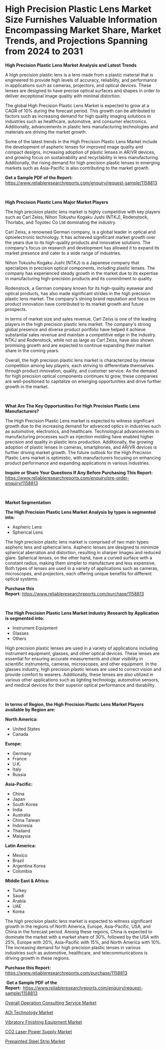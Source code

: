 <p><h1>High Precision Plastic Lens Market Size Furnishes Valuable Information Encompassing Market Share, Market Trends, and Projections Spanning from 2024 to 2031</h1></p><p><strong>High Precision Plastic Lens Market Analysis and Latest Trends</strong></p>
<p><p>A high precision plastic lens is a lens made from a plastic material that is engineered to provide high levels of accuracy, reliability, and performance in applications such as cameras, projectors, and optical devices. These lenses are designed to have precise optical surfaces and shapes in order to deliver exceptional image quality with minimal distortion.</p><p>The global High Precision Plastic Lens Market is expected to grow at a CAGR of 10% during the forecast period. This growth can be attributed to factors such as increasing demand for high quality imaging solutions in industries such as healthcare, automotive, and consumer electronics. Additionally, advancements in plastic lens manufacturing technologies and materials are driving the market growth.</p><p>Some of the latest trends in the High Precision Plastic Lens Market include the development of aspheric lenses for improved image quality and compact designs, increasing adoption of plastic lenses in AR/VR devices, and growing focus on sustainability and recyclability in lens manufacturing. Additionally, the rising demand for high precision plastic lenses in emerging markets such as Asia-Pacific is also contributing to the market growth.</p></p>
<p><strong>Get a Sample PDF of the Report:&nbsp;</strong> <a href="https://www.reliableresearchreports.com/enquiry/request-sample/1158813">https://www.reliableresearchreports.com/enquiry/request-sample/1158813</a></p>
<p>&nbsp;</p>
<p><strong>High Precision Plastic Lens Major Market Players</strong></p>
<p><p>The high precision plastic lens market is highly competitive with key players such as Carl Zeiss, Nihon Tokushu Kogaku Jushi (NTKJ), Rodenstock, Thorlabs, and Toyotec Co Ltd dominating the industry. </p><p>Carl Zeiss, a renowned German company, is a global leader in optical and optoelectronic technology. It has achieved significant market growth over the years due to its high-quality products and innovative solutions. The company's focus on research and development has allowed it to expand its market presence and cater to a wide range of industries.</p><p>Nihon Tokushu Kogaku Jushi (NTKJ) is a Japanese company that specializes in precision optical components, including plastic lenses. The company has experienced steady growth in the market due to its expertise in manufacturing high-precision products and its commitment to quality.</p><p>Rodenstock, a German company known for its high-quality eyewear and optical products, has also made significant strides in the high precision plastic lens market. The company's strong brand reputation and focus on product innovation have contributed to its market growth and future prospects.</p><p>In terms of market size and sales revenue, Carl Zeiss is one of the leading players in the high precision plastic lens market. The company's strong global presence and diverse product portfolio have helped it achieve substantial sales revenue and maintain a competitive edge in the industry. NTKJ and Rodenstock, while not as large as Carl Zeiss, have also shown promising growth and are expected to continue expanding their market share in the coming years.</p><p>Overall, the high precision plastic lens market is characterized by intense competition among key players, each striving to differentiate themselves through product innovation, quality, and customer service. As the demand for high precision optical components continues to grow, these companies are well-positioned to capitalize on emerging opportunities and drive further growth in the market.</p></p>
<p>&nbsp;</p>
<p><strong>What Are The Key Opportunities For High Precision Plastic Lens Manufacturers?</strong></p>
<p><p>The High Precision Plastic Lens market is expected to witness significant growth due to the increasing demand for advanced optics in industries such as automotive, electronics, and healthcare. Technological advancements in manufacturing processes such as injection molding have enabled higher precision and quality in plastic lens production. Additionally, the growing adoption of plastic lenses in cameras, smartphones, and AR/VR devices is further driving market growth. The future outlook for the High Precision Plastic Lens market is optimistic, with manufacturers focusing on enhancing product performance and expanding applications in various industries.</p></p>
<p><strong>Inquire or Share Your Questions If Any Before Purchasing This Report:</strong> <a href="https://www.reliableresearchreports.com/enquiry/pre-order-enquiry/1158813">https://www.reliableresearchreports.com/enquiry/pre-order-enquiry/1158813</a></p>
<p>&nbsp;</p>
<p><strong>Market Segmentation</strong></p>
<p><strong>The High Precision Plastic Lens Market Analysis by types is segmented into:</strong></p>
<p><ul><li>Aspheric Lens</li><li>Spherical Lens</li></ul></p>
<p><p>The high precision plastic lens market is comprised of two main types: aspheric lens and spherical lens. Aspheric lenses are designed to minimize spherical aberration and distortion, resulting in sharper images and reduced glare. Spherical lenses, on the other hand, have a curved surface with a constant radius, making them simpler to manufacture and less expensive. Both types of lenses are used in a variety of applications such as cameras, microscopes, and projectors, each offering unique benefits for different optical systems.</p></p>
<p><strong>Purchase this Report:&nbsp;</strong><a href="https://www.reliableresearchreports.com/purchase/1158813">https://www.reliableresearchreports.com/purchase/1158813</a></p>
<p>&nbsp;</p>
<p><strong>The High Precision Plastic Lens Market Industry Research by Application is segmented into:</strong></p>
<p><ul><li>Instrument Equipment</li><li>Glasses</li><li>Others</li></ul></p>
<p><p>High precision plastic lenses are used in a variety of applications including instrument equipment, glasses, and other optical devices. These lenses are essential for ensuring accurate measurements and clear visibility in scientific instruments, cameras, microscopes, and other equipment. In the glasses industry, high precision plastic lenses are used to correct vision and provide comfort to wearers. Additionally, these lenses are also utilized in various other applications such as lighting technology, automotive sensors, and medical devices for their superior optical performance and durability.</p></p>
<p>&nbsp;</p>
<p><strong>In terms of Region, the High Precision Plastic Lens Market Players available by Region are:</strong></p>
<p>
    <p> <strong> North America: </strong>
        <ul>
            <li>United States</li>
            <li>Canada</li>
        </ul>
        </p> 
    <p> <strong> Europe: </strong>
        <ul>
            <li>Germany</li>
            <li>France</li>
            <li>U.K.</li>
            <li>Italy</li>
            <li>Russia</li>
        </ul>
        </p> 
    <p> <strong> Asia-Pacific: </strong>
        <ul>
            <li>China</li>
            <li>Japan</li>
            <li>South Korea</li>
            <li>India</li>
            <li>Australia</li>
            <li>China Taiwan</li>
            <li>Indonesia</li>
            <li>Thailand</li>
            <li>Malaysia</li>
        </ul>
        </p> 
    <p> <strong> Latin America: </strong>
        <ul>
            <li>Mexico</li>
            <li>Brazil</li>
            <li>Argentina Korea</li>
            <li>Colombia</li>
        </ul>
        </p> 
    <p> <strong> Middle East & Africa: </strong>
        <ul>
            <li>Turkey</li>
            <li>Saudi</li>
            <li>Arabia</li>
            <li>UAE</li>
            <li>Korea</li>
        </ul>
    </p>
    </p>
<p><p>The high precision plastic lens market is expected to witness significant growth in the regions of North America, Europe, Asia-Pacific, USA, and China in the forecast period. Among these regions, China is expected to dominate the market with a market share of 30%, followed by the USA with 25%, Europe with 20%, Asia-Pacific with 15%, and North America with 10%. The increasing demand for high precision plastic lenses in various industries such as automotive, healthcare, and telecommunications is driving growth in these regions.</p></p>
<p><strong>Purchase this Report: </strong><a href="https://www.reliableresearchreports.com/purchase/1158813">https://www.reliableresearchreports.com/purchase/1158813</a></p>
<p>&nbsp;<strong>Get a Sample PDF of the Report:&nbsp;&nbsp;</strong><a href="https://www.reliableresearchreports.com/enquiry/request-sample/1158813">https://www.reliableresearchreports.com/enquiry/request-sample/1158813</a></p>
<p><strong></strong></p>
<p><p><a href="https://issuu.com/reportprime-2/docs/overall-operation-consulting-service-market-size-2">Overall Operation Consulting Service Market</a></p><p><a href="https://medium.com/@aliyastokes45656/aoi-technology-market-comprehensive-assessment-by-type-application-and-geography-02d4543319b6">AOI Technology Market</a></p><p><a href="https://issuu.com/reportprime-2/docs/vibratory-finishing-equipment-market-size-2030.ppt">Vibratory Finishing Equipment Market</a></p><p><a href="https://medium.com/@aliyastokes45656/co2-laser-power-supply-market-analysis-its-cagr-market-segmentation-and-global-industry-overview-b7940e0b7f6d">CO2 Laser Power Supply Market</a></p><p><a href="https://github.com/Hazelklievgspy6vdcsmu106w/Market-Research-Report-List-1/blob/main/prepainted-steel-strip-market.md">Prepainted Steel Strip Market</a></p></p>